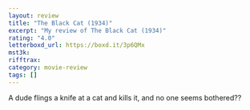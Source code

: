 ```yaml
---
layout: review
title: "The Black Cat (1934)"
excerpt: "My review of The Black Cat (1934)"
rating: "4.0"
letterboxd_url: https://boxd.it/3p6QMx
mst3k:
rifftrax:
category: movie-review
tags: []
---
```


A dude flings a knife at a cat and kills it, and no one seems bothered??
